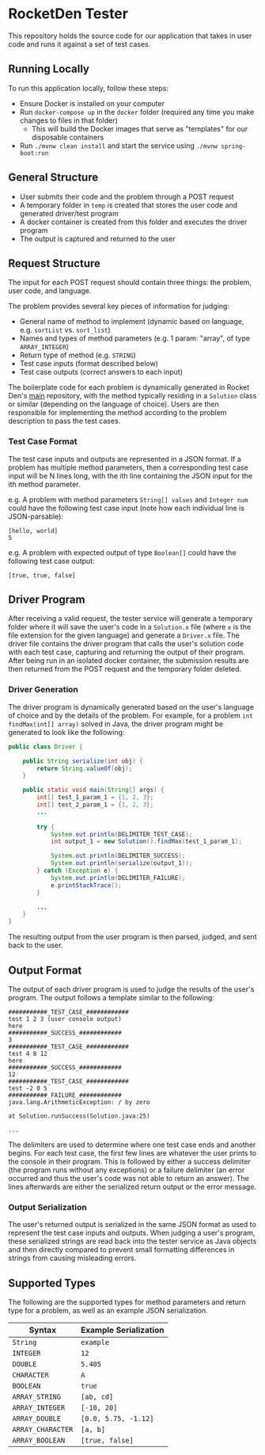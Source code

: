 # RocketDen Tester

This repository holds the source code for our application that takes in user code
and runs it against a set of test cases. 

## Running Locally

To run this application locally, follow these steps:

* Ensure Docker is installed on your computer
* Run `docker-compose up` in the `docker` folder (required any time you make changes to files in that folder)
  * This will build the Docker images that serve as "templates" for our disposable containers
* Run `./mvnw clean install` and start the service using `./mvnw spring-boot:run`

## General Structure

* User submits their code and the problem through a POST request
* A temporary folder in `temp` is created that stores the user code and generated driver/test program
* A docker container is created from this folder and executes the driver program
* The output is captured and returned to the user

## Request Structure

The input for each POST request should contain three things: the problem, user code, and language.

The problem provides several key pieces of information for judging: 

* General name of method to implement (dynamic based on language, e.g. `sortList` vs. `sort_list`)
* Names and types of method parameters (e.g. 1 param: "array", of type `ARRAY_INTEGER`)
* Return type of method (e.g. `STRING`)
* Test case inputs (format described below)
* Test case outputs (correct answers to each input)  

The boilerplate code for each problem is dynamically generated in Rocket Den's 
[main](https://github.com/rocketden/main) repository, with the method typically
residing in a `Solution` class or similar (depending on the language of choice). 
Users are then responsible for implementing the method according to the problem
description to pass the test cases.  

### Test Case Format

The test case inputs and outputs are represented in a JSON format. If a problem has
multiple method parameters, then a corresponding test case input will be N lines long, 
with the ith line containing the JSON input for the ith method parameter. 

e.g. A problem with method parameters `String[] values` and `Integer num` could 
have the following test case input (note how each individual line is JSON-parsable): 

```
[hello, world]
5
```

e.g. A problem with expected output of type `Boolean[]` could have the following test
case output:

```
[true, true, false]
```

## Driver Program

After receiving a valid request, the tester service will generate a temporary
folder where it will save the user's code in a `Solution.x` file (where `x` is
the file extension for the given language) and generate a `Driver.x` file. The
driver file contains the driver program that calls the user's solution code with
each test case, capturing and returning the output of their program. After being
run in an isolated docker container, the submission results are then returned 
from the POST request and the temporary folder deleted.

### Driver Generation

The driver program is dynamically generated based on the user's language of choice
and by the details of the problem. For example, for a problem `int findMax(int[] array)`
solved in Java, the driver program might be generated to look like the following:

```java
public class Driver {

    public String serialize(int obj) {
        return String.valueOf(obj);
    }

    public static void main(String[] args) {
        int[] test_1_param_1 = {1, 2, 3};
        int[] test_2_param_1 = {1, 2, 3};
        ...
        
        try {
            System.out.println(DELIMITER_TEST_CASE);
            int output_1 = new Solution().findMax(test_1_param_1);

            System.out.println(DELIMITER_SUCCESS);
            System.out.println(serialize(output_1));
        } catch (Exception e) {
            System.out.println(DELIMITER_FAILURE);
            e.printStackTrace();
        }

        ...
    }
}
```

The resulting output from the user program is then parsed, judged, and 
sent back to the user. 

## Output Format

The output of each driver program is used to judge the results of the user's
program. The output follows a template similar to the following: 

```
###########_TEST_CASE_############
test 1 2 3 (user console output)
here
###########_SUCCESS_############
3
###########_TEST_CASE_############
test 4 8 12
here
###########_SUCCESS_############
12
###########_TEST_CASE_############
test -2 0 5
###########_FAILURE_############
java.lang.ArithmeticException: / by zero

at Solution.runSuccess(Solution.java:25)

...

``` 

The delimiters are used to determine where one test case ends and another begins.
For each test case, the first few lines are whatever the user prints to the console
in their program. This is followed by either a success delimiter (the program runs
without any exceptions) or a failure delimiter (an error occurred and thus the user's
code was not able to return an answer). The lines afterwards are either the serialized
return output or the error message.  


### Output Serialization

The user's returned output is serialized in the same JSON format as used to represent
the test case inputs and outputs. When judging a user's program, these serialized
strings are read back into the tester service as Java objects and then directly
compared to prevent small formatting differences in strings from causing misleading
errors. 


## Supported Types

The following are the supported types for method parameters and return type for 
a problem, as well as an example JSON serialization. 

| Syntax                     | Example Serialization      |
| -------------------------- | -------------------------- |
| `String`                   | `example`                  |
| `INTEGER`                  | `12`                       |
| `DOUBLE`                   | `5.405`                    |
| `CHARACTER`                | `A`                        |
| `BOOLEAN`                  | `true`                     |
| `ARRAY_STRING`             | `[ab, cd]`                 |
| `ARRAY_INTEGER`            | `[-10, 20]`                |
| `ARRAY_DOUBLE`             | `[0.0, 5.75, -1.12]`       |
| `ARRAY_CHARACTER`          | `[a, b]`                   |
| `ARRAY_BOOLEAN`            | `[true, false]`            |

